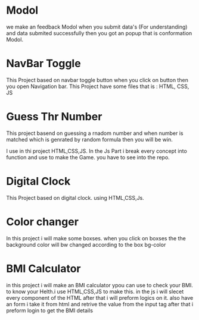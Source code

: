 <h1>Modol</h1>
we make an feedback Modol when you submit data's (For understanding) and data submited successfully then you got an popup that is conformation Modol.


<h1>NavBar Toggle</h1>

This Project based on navbar toggle button when you click on button then you open Navigation bar.
This Project have some files that is : HTML, CSS, JS

<h1>Guess Thr Number</h1>

This project basend on guessing a rnadom number and when number is matched which is genrated by random formula then you will be win.

I use in thi project HTML,CSS,JS.
In the Js Part i break every concept into function and use to make the Game.
you have to see into the repo.


<h1>Digital Clock</h1>

This Project based on digital clock. using HTML,CSS,Js.


<h1>Color changer</h1>

In this project i will make some boxses. when you click on boxses the the background color will bw changed according to the box bg-color

<h1>BMI Calculator</h1>

in this project i will make an BMI calculator ypou can use to check your BMI. to know your Helth.i use HTML,CSS,JS to make this. in the js i will slecet every component of the HTML after that i will preform logics on it. also have an form i take it from html and retrive the value from the input tag after that i preform login to get the BMI details
